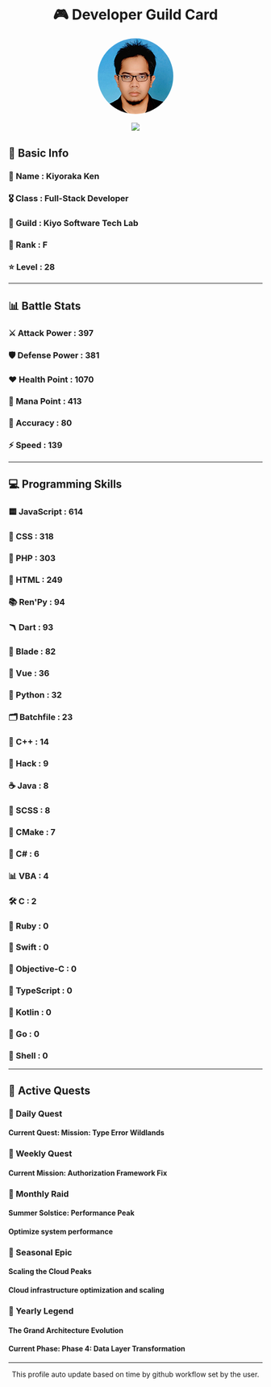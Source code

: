 <div align="center">

# 🎮 Developer Guild Card

<!-- Replace with your profile image -->
<img src="./assets/profile.png" width="150" height="150" style="border-radius: 50%"/>

![](https://komarev.com/ghpvc/?username=Kiyoraka&style=flat)
</div>

##  📌 Basic Info
### 👤 Name : Kiyoraka Ken
### 🎖️ Class : Full-Stack Developer
### 🎪 Guild : Kiyo Software Tech Lab 
### 🔰 Rank : F 
### ⭐ Level : 28

---
## 📊 Battle Stats

### ⚔️ Attack Power  : 397 
### 🛡️ Defense Power : 381 
### ❤️ Health Point  : 1070 
### 🔮 Mana Point    : 413 
### 🎯 Accuracy      : 80 
### ⚡ Speed         : 139

---
## 💻 Programming Skills

### 🟨 JavaScript : 614
### 💅 CSS : 318
### 🐘 PHP : 303
### 📄 HTML : 249
### 📚 Ren'Py : 94
### 🪃 Dart : 93
### 🧷 Blade : 82
### 📝 Vue : 36
### 🐍 Python : 32
### 🗂️ Batchfile : 23
### 🧠 C++ : 14
### 🧬 Hack : 9
### ☕ Java : 8
### 👗 SCSS : 8
### 🧱 CMake : 7
### 🎻 C# : 6
### 📊 VBA : 4
### 🛠️ C : 2
### 🔻 Ruby : 0
### 🦅 Swift : 0
### 🍎 Objective-C : 0
### 📝 TypeScript : 0
### 🎯 Kotlin : 0
### 📝 Go : 0
### 📝 Shell : 0

---
## 📜 Active Quests

### 🌅 Daily Quest

#### Current Quest: Mission: Type Error Wildlands

### 📅 Weekly Quest
#### Current Mission: Authorization Framework Fix

### 🌙 Monthly Raid
#### Summer Solstice: Performance Peak
#### Optimize system performance

### 🌠 Seasonal Epic
#### Scaling the Cloud Peaks
#### Cloud infrastructure optimization and scaling

### 👑 Yearly Legend
#### The Grand Architecture Evolution
#### Current Phase: Phase 4: Data Layer Transformation

---
<div align="center">
  This profile auto update based on time by github workflow set by the user.
</div>